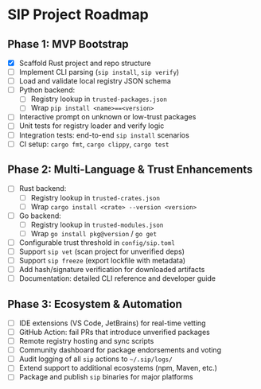 # SIP Project Roadmap

## Phase 1: MVP Bootstrap

- [x] Scaffold Rust project and repo structure
- [ ] Implement CLI parsing (`sip install`, `sip verify`)
- [ ] Load and validate local registry JSON schema
- [ ] Python backend:
  - [ ] Registry lookup in `trusted-packages.json`
  - [ ] Wrap `pip install <name>==<version>`
- [ ] Interactive prompt on unknown or low-trust packages
- [ ] Unit tests for registry loader and verify logic
- [ ] Integration tests: end-to-end `sip install` scenarios
- [ ] CI setup: `cargo fmt`, `cargo clippy`, `cargo test`

## Phase 2: Multi-Language & Trust Enhancements

- [ ] Rust backend:
  - [ ] Registry lookup in `trusted-crates.json`
  - [ ] Wrap `cargo install <crate> --version <version>`
- [ ] Go backend:
  - [ ] Registry lookup in `trusted-modules.json`
  - [ ] Wrap `go install pkg@version` / `go get`
- [ ] Configurable trust threshold in `config/sip.toml`
- [ ] Support `sip vet` (scan project for unverified deps)
- [ ] Support `sip freeze` (export lockfile with metadata)
- [ ] Add hash/signature verification for downloaded artifacts
- [ ] Documentation: detailed CLI reference and developer guide

## Phase 3: Ecosystem & Automation

- [ ] IDE extensions (VS Code, JetBrains) for real-time vetting
- [ ] GitHub Action: fail PRs that introduce unverified packages
- [ ] Remote registry hosting and sync scripts
- [ ] Community dashboard for package endorsements and voting
- [ ] Audit logging of all `sip` actions to `~/.sip/logs/`
- [ ] Extend support to additional ecosystems (npm, Maven, etc.)
- [ ] Package and publish `sip` binaries for major platforms